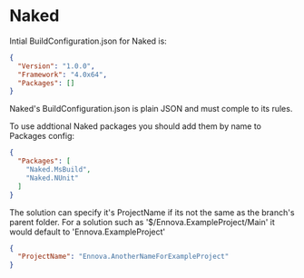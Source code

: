 # Naked

Intial BuildConfiguration.json for Naked is:

```json
{
  "Version": "1.0.0",
  "Framework": "4.0x64",
  "Packages": []
}
```

Naked's BuildConfiguration.json is plain JSON and must comple to its rules.

To use addtional Naked packages you should add them by name to Packages config:

```json
{
  "Packages": [
    "Naked.MsBuild",
    "Naked.NUnit"
  ]
}
```

The solution can specify it's ProjectName if its not the same as the branch's parent folder. 
For a solution such as '$/Ennova.ExampleProject/Main' it would default to 'Ennova.ExampleProject'

```json
{
  "ProjectName": "Ennova.AnotherNameForExampleProject"
}
```
